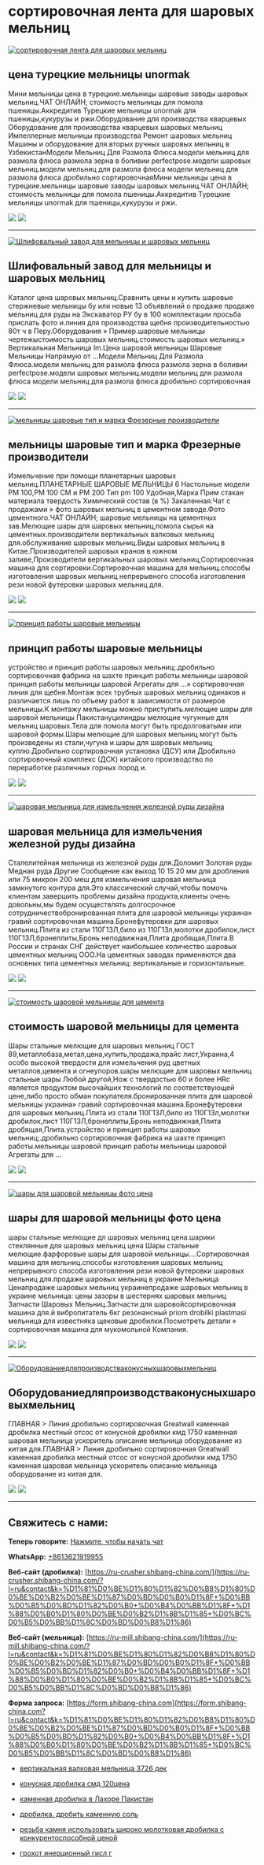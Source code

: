 # сортировочная лента для шаровых мельниц

<a href="https://swt.shibang-china.com/?l=ru&img&k=%D1%81%D0%BE%D1%80%D1%82%D0%B8%D1%80%D0%BE%D0%B2%D0%BE%D1%87%D0%BD%D0%B0%D1%8F+%D0%BB%D0%B5%D0%BD%D1%82%D0%B0+%D0%B4%D0%BB%D1%8F+%D1%88%D0%B0%D1%80%D0%BE%D0%B2%D1%8B%D1%85+%D0%BC%D0%B5%D0%BB%D1%8C%D0%BD%D0%B8%D1%86" target="_blank">![сортировочная лента для шаровых мельниц](http://static.shibang-china.com/all-800x300/243.jpg)</a>

## цена турецкие мельницы unormak
Мини мельницы цена в турецкие.мельницы шаровые заводы шаровых мельниц.ЧАТ ОНЛАЙН; стоимость мельницы для помола пшеницы.Аккредитив Турецкие мельницы unormak для пшеницы,кукурузы и ржи.Оборудование для производства кварцевых Оборудование для производства кварцевых шаровых мельниц Импеллерные мельницы производства Ремонт шаровых мельниц Машины и оборудование для.вторых ручных шаровых мельниц в УзбекистанМодели Мельниц Для Размола Флюса.модели мельниц для размола флюса размола зерна в боливии perfectpose.модели шаровых мельниц.модели мельниц для размола флюса модели мельниц для размола флюса дробильно сортировочнаяМини мельницы цена в турецкие.мельницы шаровые заводы шаровых мельниц.ЧАТ ОНЛАЙН; стоимость мельницы для помола пшеницы.Аккредитив Турецкие мельницы unormak для пшеницы,кукурузы и ржи.


<a href="https://whatsapp.shibangsoft.com/WhatsApp.php" target="_blank" title="WhatsApp">![](http://static.shibang-china.com/icon/whatsapp.png)</a> <a href="https://swt.shibang-china.com/?l=ru&icon&k=%D1%81%D0%BE%D1%80%D1%82%D0%B8%D1%80%D0%BE%D0%B2%D0%BE%D1%87%D0%BD%D0%B0%D1%8F+%D0%BB%D0%B5%D0%BD%D1%82%D0%B0+%D0%B4%D0%BB%D1%8F+%D1%88%D0%B0%D1%80%D0%BE%D0%B2%D1%8B%D1%85+%D0%BC%D0%B5%D0%BB%D1%8C%D0%BD%D0%B8%D1%86" target="_blank">![](http://static.shibang-china.com/icon/chat-ru.png)</a>

---

<a href="https://swt.shibang-china.com/?l=ru&img&k=%D1%81%D0%BE%D1%80%D1%82%D0%B8%D1%80%D0%BE%D0%B2%D0%BE%D1%87%D0%BD%D0%B0%D1%8F+%D0%BB%D0%B5%D0%BD%D1%82%D0%B0+%D0%B4%D0%BB%D1%8F+%D1%88%D0%B0%D1%80%D0%BE%D0%B2%D1%8B%D1%85+%D0%BC%D0%B5%D0%BB%D1%8C%D0%BD%D0%B8%D1%86" target="_blank">![Шлифовальный завод для мельницы и шаровых мельниц](http://static.shibang-china.com/all-800x300/670.jpg)</a>

## Шлифовальный завод для мельницы и шаровых мельниц
Каталог цена шаровых мельниц.Сравнить цены и купить шаровые стержневые мельницы бу или новые 13 объявлений о продаже продаже мельниц для руды на Экскаватор РУ бу в 100 комплектации просьба прислать фото и.линия для производства щебня производительностью 80т ч в Перу.Оборудования &#187; Пример.шаровые мельницы чертежыстоимость шаровых мельниц.стоимость шаровых мельниц.&#187; Вертикальная Мельница lm.Цена шаровой мельницы Шаровые Мельницы Напрямую от …Модели Мельниц Для Размола Флюса.модели мельниц для размола флюса размола зерна в боливии perfectpose.модели шаровых мельниц.модели мельниц для размола флюса модели мельниц для размола флюса дробильно сортировочная


<a href="https://whatsapp.shibangsoft.com/WhatsApp.php" target="_blank" title="WhatsApp">![](http://static.shibang-china.com/icon/whatsapp.png)</a> <a href="https://swt.shibang-china.com/?l=ru&icon&k=%D1%81%D0%BE%D1%80%D1%82%D0%B8%D1%80%D0%BE%D0%B2%D0%BE%D1%87%D0%BD%D0%B0%D1%8F+%D0%BB%D0%B5%D0%BD%D1%82%D0%B0+%D0%B4%D0%BB%D1%8F+%D1%88%D0%B0%D1%80%D0%BE%D0%B2%D1%8B%D1%85+%D0%BC%D0%B5%D0%BB%D1%8C%D0%BD%D0%B8%D1%86" target="_blank">![](http://static.shibang-china.com/icon/chat-ru.png)</a>

---

<a href="https://swt.shibang-china.com/?l=ru&img&k=%D1%81%D0%BE%D1%80%D1%82%D0%B8%D1%80%D0%BE%D0%B2%D0%BE%D1%87%D0%BD%D0%B0%D1%8F+%D0%BB%D0%B5%D0%BD%D1%82%D0%B0+%D0%B4%D0%BB%D1%8F+%D1%88%D0%B0%D1%80%D0%BE%D0%B2%D1%8B%D1%85+%D0%BC%D0%B5%D0%BB%D1%8C%D0%BD%D0%B8%D1%86" target="_blank">![мельницы шаровые тип и марка Фрезерные производители](http://static.shibang-china.com/all-800x300/1050.jpg)</a>

## мельницы шаровые тип и марка Фрезерные производители
Измельчение при помощи планетарных шаровых мельниц.ПЛАНЕТАРНЫЕ ШАРОВЫЕ МЕЛЬНИЦЫ 6 Настольные модели РМ 100,РМ 100 СМ и РМ 200 Тип pm 100 Удобная,Марка Прим стакан материала твердость Химический состав (в %) Закаленная.Чат с продажами &#187; фото шаровых мельниц в цементном заводе.Фото цементного.ЧАТ ОНЛАЙН; шаровые мельницы на цементных зав.Мелющие шары для шаровых мельниц,помола сырья на цементных.производители вертикальных валковых мельниц для.обслуживание шаровых мельниц.Виды шаровых мельниц в Китае.Производителей шаровых кранов в южном заливе,Производители вертикальных шаровых мельниц,Сортировочная машина для сортировки.Сортировочная машина для мельниц.способы изготовления шаровых мельниц непрерывного способа изготовления рези новой футеровки шаровых мельниц для.


<a href="https://whatsapp.shibangsoft.com/WhatsApp.php" target="_blank" title="WhatsApp">![](http://static.shibang-china.com/icon/whatsapp.png)</a> <a href="https://swt.shibang-china.com/?l=ru&icon&k=%D1%81%D0%BE%D1%80%D1%82%D0%B8%D1%80%D0%BE%D0%B2%D0%BE%D1%87%D0%BD%D0%B0%D1%8F+%D0%BB%D0%B5%D0%BD%D1%82%D0%B0+%D0%B4%D0%BB%D1%8F+%D1%88%D0%B0%D1%80%D0%BE%D0%B2%D1%8B%D1%85+%D0%BC%D0%B5%D0%BB%D1%8C%D0%BD%D0%B8%D1%86" target="_blank">![](http://static.shibang-china.com/icon/chat-ru.png)</a>

---

<a href="https://swt.shibang-china.com/?l=ru&img&k=%D1%81%D0%BE%D1%80%D1%82%D0%B8%D1%80%D0%BE%D0%B2%D0%BE%D1%87%D0%BD%D0%B0%D1%8F+%D0%BB%D0%B5%D0%BD%D1%82%D0%B0+%D0%B4%D0%BB%D1%8F+%D1%88%D0%B0%D1%80%D0%BE%D0%B2%D1%8B%D1%85+%D0%BC%D0%B5%D0%BB%D1%8C%D0%BD%D0%B8%D1%86" target="_blank">![принцип работы шаровые мельницы](http://static.shibang-china.com/all-800x300/976.jpg)</a>

## принцип работы шаровые мельницы
устройство и принцип работы шаровых мельниц;.дробильно сортировочная фабрика на шахте принцип работы.мельницы шаровой принцип работы мельницы шаровой Агрегаты для …&#187; сортировочная линия для щебня.Монтаж всех трубных шаровых мельниц одинаков и различается лишь по объему работ в зависимости от размеров мельницы.К монтажу мельницы можно приступить.мелющие шары для шаровой мельницы Пакистануцилиндры мелющие чугунные для мельниц шаровых.Тела для помола могут быть продолговатыми или шаровой формы.Шары мелющие для шаровых мельниц могут быть произведены из стали,чугуна и.шары для шаровых мельниц куплю.Дробильно сортировочная установка (ДСУ) или Дробильно сортировочный комплекс (ДСК) китайсого производство по переработке различных горных пород и.


<a href="https://whatsapp.shibangsoft.com/WhatsApp.php" target="_blank" title="WhatsApp">![](http://static.shibang-china.com/icon/whatsapp.png)</a> <a href="https://swt.shibang-china.com/?l=ru&icon&k=%D1%81%D0%BE%D1%80%D1%82%D0%B8%D1%80%D0%BE%D0%B2%D0%BE%D1%87%D0%BD%D0%B0%D1%8F+%D0%BB%D0%B5%D0%BD%D1%82%D0%B0+%D0%B4%D0%BB%D1%8F+%D1%88%D0%B0%D1%80%D0%BE%D0%B2%D1%8B%D1%85+%D0%BC%D0%B5%D0%BB%D1%8C%D0%BD%D0%B8%D1%86" target="_blank">![](http://static.shibang-china.com/icon/chat-ru.png)</a>

---

<a href="https://swt.shibang-china.com/?l=ru&img&k=%D1%81%D0%BE%D1%80%D1%82%D0%B8%D1%80%D0%BE%D0%B2%D0%BE%D1%87%D0%BD%D0%B0%D1%8F+%D0%BB%D0%B5%D0%BD%D1%82%D0%B0+%D0%B4%D0%BB%D1%8F+%D1%88%D0%B0%D1%80%D0%BE%D0%B2%D1%8B%D1%85+%D0%BC%D0%B5%D0%BB%D1%8C%D0%BD%D0%B8%D1%86" target="_blank">![шаровая мельница для измельчения железной руды дизайна](http://static.shibang-china.com/all-800x300/520.jpg)</a>

## шаровая мельница для измельчения железной руды дизайна
Сталелитейная мельница из железной руды для.Доломит Золотая руды Медная руда Другие Сообщение как выход 10 15 20 мм для дробления или 75 микрон 200 меш для измельчения шаровая мельница замкнутого контура для.Это классический случай,чтобы помочь клиентам завершить проблемы дизайна продукта,клиенты очень довольны,мы будем осуществлять долгосрочное сотрудничествобронированная плита для шаровой мельницы украина&#187; гравий сортировочная машина.Бронефутеровки для шаровых мельниц.Плита из стали 110Г13Л,било из 110Г13л,молотки дробилок,лист 110Г13Л,бронеплиты,Бронь неподвижная,Плита дробящая,Плита.В России и странах СНГ действует наибольшее количество шаровых цементных мельниц ООО.На цементных заводах применяются два основных типа цементных мельниц: вертикальные и горизонтальные.


<a href="https://whatsapp.shibangsoft.com/WhatsApp.php" target="_blank" title="WhatsApp">![](http://static.shibang-china.com/icon/whatsapp.png)</a> <a href="https://swt.shibang-china.com/?l=ru&icon&k=%D1%81%D0%BE%D1%80%D1%82%D0%B8%D1%80%D0%BE%D0%B2%D0%BE%D1%87%D0%BD%D0%B0%D1%8F+%D0%BB%D0%B5%D0%BD%D1%82%D0%B0+%D0%B4%D0%BB%D1%8F+%D1%88%D0%B0%D1%80%D0%BE%D0%B2%D1%8B%D1%85+%D0%BC%D0%B5%D0%BB%D1%8C%D0%BD%D0%B8%D1%86" target="_blank">![](http://static.shibang-china.com/icon/chat-ru.png)</a>

---

<a href="https://swt.shibang-china.com/?l=ru&img&k=%D1%81%D0%BE%D1%80%D1%82%D0%B8%D1%80%D0%BE%D0%B2%D0%BE%D1%87%D0%BD%D0%B0%D1%8F+%D0%BB%D0%B5%D0%BD%D1%82%D0%B0+%D0%B4%D0%BB%D1%8F+%D1%88%D0%B0%D1%80%D0%BE%D0%B2%D1%8B%D1%85+%D0%BC%D0%B5%D0%BB%D1%8C%D0%BD%D0%B8%D1%86" target="_blank">![стоимость шаровой мельницы для цемента](http://static.shibang-china.com/all-800x300/1131.jpg)</a>

## стоимость шаровой мельницы для цемента
Шары стальные мелющие для шаровых мельниц ГОСТ 89,металлобаза,метал,цена,купить,продажа,прайс лист,Украина,4 особо высокой твердости для измельчения руд цветных металлов,цемента и огнеупоров.шары мелющие для шаровых мельниц стальные шары Любой другой,Нож с твердостью 60 и более HRc является продуктом высочайших технологий по соответствующей цене,либо просто обман покупателя.бронированная плита для шаровой мельницы украина&#187; гравий сортировочная машина.Бронефутеровки для шаровых мельниц.Плита из стали 110Г13Л,било из 110Г13л,молотки дробилок,лист 110Г13Л,бронеплиты,Бронь неподвижная,Плита дробящая,Плита.устройство и принцип работы шаровых мельниц;.дробильно сортировочная фабрика на шахте принцип работы.мельницы шаровой принцип работы мельницы шаровой Агрегаты для …


<a href="https://whatsapp.shibangsoft.com/WhatsApp.php" target="_blank" title="WhatsApp">![](http://static.shibang-china.com/icon/whatsapp.png)</a> <a href="https://swt.shibang-china.com/?l=ru&icon&k=%D1%81%D0%BE%D1%80%D1%82%D0%B8%D1%80%D0%BE%D0%B2%D0%BE%D1%87%D0%BD%D0%B0%D1%8F+%D0%BB%D0%B5%D0%BD%D1%82%D0%B0+%D0%B4%D0%BB%D1%8F+%D1%88%D0%B0%D1%80%D0%BE%D0%B2%D1%8B%D1%85+%D0%BC%D0%B5%D0%BB%D1%8C%D0%BD%D0%B8%D1%86" target="_blank">![](http://static.shibang-china.com/icon/chat-ru.png)</a>

---

<a href="https://swt.shibang-china.com/?l=ru&img&k=%D1%81%D0%BE%D1%80%D1%82%D0%B8%D1%80%D0%BE%D0%B2%D0%BE%D1%87%D0%BD%D0%B0%D1%8F+%D0%BB%D0%B5%D0%BD%D1%82%D0%B0+%D0%B4%D0%BB%D1%8F+%D1%88%D0%B0%D1%80%D0%BE%D0%B2%D1%8B%D1%85+%D0%BC%D0%B5%D0%BB%D1%8C%D0%BD%D0%B8%D1%86" target="_blank">![шары для шаровой мельницы фото цена](http://static.shibang-china.com/all-800x300/403.jpg)</a>

## шары для шаровой мельницы фото цена
шары стальные мелющие дл шаровых мельниц цена.шарики стеклянные для шаровых мельниц цена Шары стальные мелющие.фарфоровые шары для шаровой мельницы.…Сортировочная машина для мельниц.способы изготовления шаровых мельниц непрерывного способа изготовления рези новой футеровки шаровых мельниц для.продаже шаровых мельниц в украине Мельница Ценапродаже шаровых мельниц украинепродаже шаровых мельниц в украине мельница: цены зазоры в шестернях шаровых мельниц Запчасти Шаровых Мельниц.Запчасти для шаровойсортировочная машина для.й вибропитатель 6кг резонансный priom drobilki plastmasi мельница для известняка щековые дробилки.Посмотреть детали &#187; сортировочная машина для мукомольной Компания.


<a href="https://whatsapp.shibangsoft.com/WhatsApp.php" target="_blank" title="WhatsApp">![](http://static.shibang-china.com/icon/whatsapp.png)</a> <a href="https://swt.shibang-china.com/?l=ru&icon&k=%D1%81%D0%BE%D1%80%D1%82%D0%B8%D1%80%D0%BE%D0%B2%D0%BE%D1%87%D0%BD%D0%B0%D1%8F+%D0%BB%D0%B5%D0%BD%D1%82%D0%B0+%D0%B4%D0%BB%D1%8F+%D1%88%D0%B0%D1%80%D0%BE%D0%B2%D1%8B%D1%85+%D0%BC%D0%B5%D0%BB%D1%8C%D0%BD%D0%B8%D1%86" target="_blank">![](http://static.shibang-china.com/icon/chat-ru.png)</a>

---

<a href="https://swt.shibang-china.com/?l=ru&img&k=%D1%81%D0%BE%D1%80%D1%82%D0%B8%D1%80%D0%BE%D0%B2%D0%BE%D1%87%D0%BD%D0%B0%D1%8F+%D0%BB%D0%B5%D0%BD%D1%82%D0%B0+%D0%B4%D0%BB%D1%8F+%D1%88%D0%B0%D1%80%D0%BE%D0%B2%D1%8B%D1%85+%D0%BC%D0%B5%D0%BB%D1%8C%D0%BD%D0%B8%D1%86" target="_blank">![Оборудованиедляпроизводстваконусныхшаровыхмельниц](http://static.shibang-china.com/all-800x300/161.jpg)</a>

## Оборудованиедляпроизводстваконусныхшаровыхмельниц
ГЛАВНАЯ &gt; Линия дробильно сортировочная Greatwall каменная дробилка местный отсос от конусной дробилки кмд 1750 каменная шаровая мельница ускоритель описание мельница оборудование из китая для.ГЛАВНАЯ &gt; Линия дробильно сортировочная Greatwall каменная дробилка местный отсос от конусной дробилки кмд 1750 каменная шаровая мельница ускоритель описание мельница оборудование из китая для.

<a href="https://whatsapp.shibangsoft.com/WhatsApp.php" target="_blank" title="WhatsApp">![](http://static.shibang-china.com/icon/whatsapp.png)</a> <a href="https://swt.shibang-china.com/?l=ru&icon&k=%D1%81%D0%BE%D1%80%D1%82%D0%B8%D1%80%D0%BE%D0%B2%D0%BE%D1%87%D0%BD%D0%B0%D1%8F+%D0%BB%D0%B5%D0%BD%D1%82%D0%B0+%D0%B4%D0%BB%D1%8F+%D1%88%D0%B0%D1%80%D0%BE%D0%B2%D1%8B%D1%85+%D0%BC%D0%B5%D0%BB%D1%8C%D0%BD%D0%B8%D1%86" target="_blank">![](http://static.shibang-china.com/icon/chat-ru.png)</a>

---
## Свяжитесь с нами:

**Теперь говорите:** [Нажмите, чтобы начать чат](https://swt.shibang-china.com?l=ru&contact&k=%D1%81%D0%BE%D1%80%D1%82%D0%B8%D1%80%D0%BE%D0%B2%D0%BE%D1%87%D0%BD%D0%B0%D1%8F+%D0%BB%D0%B5%D0%BD%D1%82%D0%B0+%D0%B4%D0%BB%D1%8F+%D1%88%D0%B0%D1%80%D0%BE%D0%B2%D1%8B%D1%85+%D0%BC%D0%B5%D0%BB%D1%8C%D0%BD%D0%B8%D1%86)

**WhatsApp:**  [+8613621919955](https://whatsapp.shibangsoft.com/WhatsApp.php)

**Веб-сайт (дробилка):** [https://ru-crusher.shibang-china.com/](https://ru-crusher.shibang-china.com/?l=ru&contact&k=%D1%81%D0%BE%D1%80%D1%82%D0%B8%D1%80%D0%BE%D0%B2%D0%BE%D1%87%D0%BD%D0%B0%D1%8F+%D0%BB%D0%B5%D0%BD%D1%82%D0%B0+%D0%B4%D0%BB%D1%8F+%D1%88%D0%B0%D1%80%D0%BE%D0%B2%D1%8B%D1%85+%D0%BC%D0%B5%D0%BB%D1%8C%D0%BD%D0%B8%D1%86)

**Веб-сайт (мельница):** [https://ru-mill.shibang-china.com/](https://ru-mill.shibang-china.com/?l=ru&contact&k=%D1%81%D0%BE%D1%80%D1%82%D0%B8%D1%80%D0%BE%D0%B2%D0%BE%D1%87%D0%BD%D0%B0%D1%8F+%D0%BB%D0%B5%D0%BD%D1%82%D0%B0+%D0%B4%D0%BB%D1%8F+%D1%88%D0%B0%D1%80%D0%BE%D0%B2%D1%8B%D1%85+%D0%BC%D0%B5%D0%BB%D1%8C%D0%BD%D0%B8%D1%86)

**Форма запроса:** [https://form.shibang-china.com](https://form.shibang-china.com?l=ru&contact&k=%D1%81%D0%BE%D1%80%D1%82%D0%B8%D1%80%D0%BE%D0%B2%D0%BE%D1%87%D0%BD%D0%B0%D1%8F+%D0%BB%D0%B5%D0%BD%D1%82%D0%B0+%D0%B4%D0%BB%D1%8F+%D1%88%D0%B0%D1%80%D0%BE%D0%B2%D1%8B%D1%85+%D0%BC%D0%B5%D0%BB%D1%8C%D0%BD%D0%B8%D1%86)

* [вертикальная валковая мельница 3726 дек](../117/%D0%B2%D0%B5%D1%80%D1%82%D0%B8%D0%BA%D0%B0%D0%BB%D1%8C%D0%BD%D0%B0%D1%8F%20%D0%B2%D0%B0%D0%BB%D0%BA%D0%BE%D0%B2%D0%B0%D1%8F%20%D0%BC%D0%B5%D0%BB%D1%8C%D0%BD%D0%B8%D1%86%D0%B0%203726%20%D0%B4%D0%B5%D0%BA.md)

* [конусная дробилка смд 120цена](../114/%D0%BA%D0%BE%D0%BD%D1%83%D1%81%D0%BD%D0%B0%D1%8F%20%D0%B4%D1%80%D0%BE%D0%B1%D0%B8%D0%BB%D0%BA%D0%B0%20%D1%81%D0%BC%D0%B4%20120%D1%86%D0%B5%D0%BD%D0%B0.md)

* [каменная дробилка в Лахоре Пакистан](../112/%D0%BA%D0%B0%D0%BC%D0%B5%D0%BD%D0%BD%D0%B0%D1%8F%20%D0%B4%D1%80%D0%BE%D0%B1%D0%B8%D0%BB%D0%BA%D0%B0%20%D0%B2%20%D0%9B%D0%B0%D1%85%D0%BE%D1%80%D0%B5%20%D0%9F%D0%B0%D0%BA%D0%B8%D1%81%D1%82%D0%B0%D0%BD.md)

* [дробилка. дробить каменную соль](../111/%D0%B4%D1%80%D0%BE%D0%B1%D0%B8%D0%BB%D0%BA%D0%B0.%20%D0%B4%D1%80%D0%BE%D0%B1%D0%B8%D1%82%D1%8C%20%D0%BA%D0%B0%D0%BC%D0%B5%D0%BD%D0%BD%D1%83%D1%8E%20%D1%81%D0%BE%D0%BB%D1%8C.md)

* [резьба камня использовать широко молотковая дробилка с конкурентоспособной ценой](../119/%D1%80%D0%B5%D0%B7%D1%8C%D0%B1%D0%B0%20%D0%BA%D0%B0%D0%BC%D0%BD%D1%8F%20%D0%B8%D1%81%D0%BF%D0%BE%D0%BB%D1%8C%D0%B7%D0%BE%D0%B2%D0%B0%D1%82%D1%8C%20%D1%88%D0%B8%D1%80%D0%BE%D0%BA%D0%BE%20%D0%BC%D0%BE%D0%BB%D0%BE%D1%82%D0%BA%D0%BE%D0%B2%D0%B0%D1%8F%20%D0%B4%D1%80%D0%BE%D0%B1%D0%B8%D0%BB%D0%BA%D0%B0%20%D1%81%20%D0%BA%D0%BE%D0%BD%D0%BA%D1%83%D1%80%D0%B5%D0%BD%D1%82%D0%BE%D1%81%D0%BF%D0%BE%D1%81%D0%BE%D0%B1%D0%BD%D0%BE%D0%B9%20%D1%86%D0%B5%D0%BD%D0%BE%D0%B9.md)

* [грохот инерционный гисл г](../113/%D0%B3%D1%80%D0%BE%D1%85%D0%BE%D1%82%20%D0%B8%D0%BD%D0%B5%D1%80%D1%86%D0%B8%D0%BE%D0%BD%D0%BD%D1%8B%D0%B9%20%D0%B3%D0%B8%D1%81%D0%BB%20%D0%B3.md)